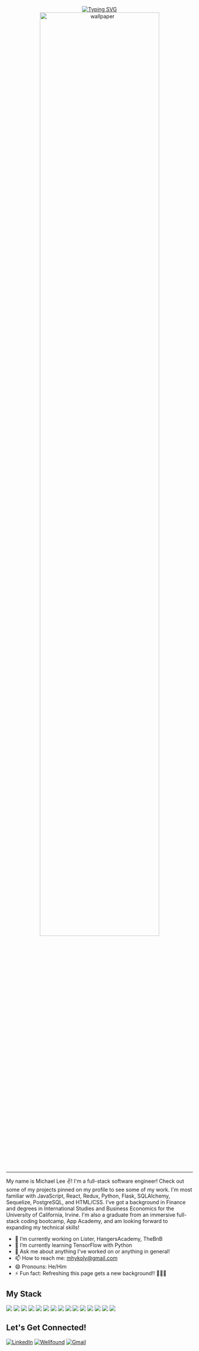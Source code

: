 <div align="center">
  <a href="https://git.io/typing-svg"><img src="https://readme-typing-svg.demolab.com?font=Fira+Code&size=18&duration=3000&pause=1000&color=F7F7F7&center=true&vCenter=true&width=435&lines=Hey+there+swanky+coders!+%F0%9F%91%8B;I'm+a+front-end+software+engineer!+%E2%9C%94;I'm+a+back-end+software+engineer!+%E2%9C%94;I'm+a+full-stack+software+engineer!+%E2%9C%94;I'm+Michael+Lee+%F0%9F%94%A5" alt="Typing SVG" /></a>
</div>

<div align="center">
  <img src="https://minimalistic-wallpaper.demolab.com/?random" alt="wallpaper" style="width: 80%; height: auto;">
</div>

<hr/>

My name is Michael Lee ✌! I'm a full-stack software engineer! Check out some of my projects pinned on my profile to see some of my work. I'm most familiar with JavaScript, React, Redux, Python, Flask, SQLAlchemy, Sequelize, PostgreSQL, and HTML/CSS. I've got a background in Finance and degrees in International Studies and Business Economics for the University of California, Irvine. I'm also a graduate from an immersive full-stack coding bootcamp, App Academy, and am looking forward to expanding my technical skills!

- 🔭 I’m currently working on Lister, HangersAcademy, TheBnB
- 🌱 I’m currently learning TensorFlow with Python
- 💬 Ask me about anything I've worked on or anything in general!
- 📫 How to reach me: mhykoly@gmail.com
- 😄 Pronouns: He/Him
- ⚡ Fun fact: Refreshing this page gets a new background!! 🤯🤯🤯
<!--
- 👯 I’m looking to collaborate on ...
- 🤔 I’m looking for help with ...
-->

## My Stack
<p>
  <img src="https://img.shields.io/badge/JavaScript-323330?style=for-the-badge&logo=javascript&logoColor=F7DF1E" />
  <img src="https://img.shields.io/badge/Python-3776AB?style=for-the-badge&logo=python&logoColor=white" />
  <img src="https://img.shields.io/badge/HTML5-E34F26?style=for-the-badge&logo=html5&logoColor=white" />
  <img src="https://img.shields.io/badge/CSS3-1572B6?style=for-the-badge&logo=css3&logoColor=white" />
  <img src="https://img.shields.io/badge/React-20232A?style=for-the-badge&logo=react&logoColor=61DAFB" />
  <img src="https://img.shields.io/badge/Redux-593D88?style=for-the-badge&logo=redux&logoColor=white" />
  <img src="https://img.shields.io/badge/Express.js-000000?style=for-the-badge&logo=express&logoColor=white" />
  <img src="https://img.shields.io/badge/flask-%23000.svg?style=for-the-badge&logo=flask&logoColor=white" />
<!--   <img src="https://img.shields.io/badge/AWS-%23FF9900.svg?style=for-the-badge&logo=amazon-aws&logoColor=white" /> -->
  <img src="https://img.shields.io/badge/Git-F05032?style=for-the-badge&logo=git&logoColor=white" />
  <img src="https://img.shields.io/badge/postgres-%23316192.svg?style=for-the-badge&logo=postgresql&logoColor=white" />
  <img src="https://img.shields.io/badge/Sequelize-52B0E7?style=for-the-badge&logo=Sequelize&logoColor=white" />
  <img src="https://img.shields.io/badge/sqlite-%2307405e.svg?style=for-the-badge&logo=sqlite&logoColor=white" />
  <img src="https://img.shields.io/badge/Node.js-339933?style=for-the-badge&logo=nodedotjs&logoColor=white" />
  <img src="https://img.shields.io/badge/npm-CB3837?style=for-the-badge&logo=npm&logoColor=white" />
  <img src="https://img.shields.io/badge/heroku-%23430098.svg?style=for-the-badge&logo=heroku&logoColor=white" />
</p>

## Let's Get Connected!
<a href="https://www.linkedin.com/in/mhykoly/" target="_blank">![LinkedIn](https://img.shields.io/badge/linkedin-%230077B5.svg?style=for-the-badge&logo=linkedin&logoColor=white)</a>
<a href="https://angel.co/u/michael-lee-304" target="_blank"><img alt="Wellfound" src="https://img.shields.io/badge/wellfound-%ccc.svg?&style=for-the-badge&logo=medium&logoColor=white" /></a>
<a href="mailto:mhykoly@gmail.com">![Gmail](https://img.shields.io/badge/Gmail-D14836?style=for-the-badge&logo=gmail&logoColor=white)</a>
